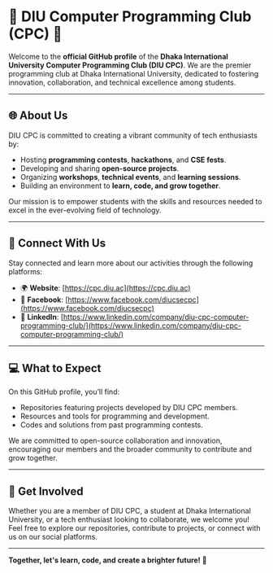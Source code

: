 # 🌟 DIU Computer Programming Club (CPC) 🌟  

Welcome to the **official GitHub profile** of the **Dhaka International University Computer Programming Club (DIU CPC)**. We are the premier programming club at Dhaka International University, dedicated to fostering innovation, collaboration, and technical excellence among students.  

---

## 🌐 About Us  

DIU CPC is committed to creating a vibrant community of tech enthusiasts by:  
- Hosting **programming contests**, **hackathons**, and **CSE fests**.  
- Developing and sharing **open-source projects**.  
- Organizing **workshops**, **technical events**, and **learning sessions**.  
- Building an environment to **learn, code, and grow together**.  

Our mission is to empower students with the skills and resources needed to excel in the ever-evolving field of technology.  

---

## 🔗 Connect With Us  

Stay connected and learn more about our activities through the following platforms:  
- 🌍 **Website**: [https://cpc.diu.ac](https://cpc.diu.ac)  
- 📘 **Facebook**: [https://www.facebook.com/diucsecpc](https://www.facebook.com/diucsecpc)  
- 💼 **LinkedIn**: [https://www.linkedin.com/company/diu-cpc-computer-programming-club/](https://www.linkedin.com/company/diu-cpc-computer-programming-club/)  

---

## 💻 What to Expect  

On this GitHub profile, you’ll find:  
- Repositories featuring projects developed by DIU CPC members.  
- Resources and tools for programming and development.  
- Codes and solutions from past programming contests.  

We are committed to open-source collaboration and innovation, encouraging our members and the broader community to contribute and grow together.  

---

## 🤝 Get Involved  

Whether you are a member of DIU CPC, a student at Dhaka International University, or a tech enthusiast looking to collaborate, we welcome you! Feel free to explore our repositories, contribute to projects, or connect with us on our social platforms.  

---

**Together, let's learn, code, and create a brighter future! 🚀**  
